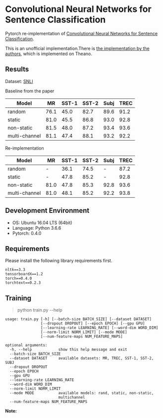 # Convolutional Neural Networks for Sentence Classification
Pytorch re-implementation of [Convolutional Neural Networks for Sentence Classification](https://arxiv.org/abs/1408.5882).

This is an unofficial implementation.There is [the implementation by the authors](https://github.com/yoonkim/CNN_sentence), which is implemented on Theano.

## Results
Dataset: [SNLI](https://nlp.stanford.edu/projects/snli/)

Baseline from the paper

| Model | MR | SST-1 | SST-2 | Subj | TREC |
| ----- | -- | ----- | ----- | ---- | ---- |
| random | 76.1 | 45.0 | 82.7 | 89.6 | 91.2 |
| static | 81.0 | 45.5 | 86.8 | 93.0 | 92.8 |
| non-static | 81.5 | 48.0 | 87.2 | 93.4 | 93.6 |
| multi-channel | 81.1 | 47.4 | 88.1 | 93.2 | 92.2 |

Re-implementation

| Model | MR | SST-1 | SST-2 | Subj | TREC |
| ----- | -- | ----- | ----- | ---- | ---- |
| random | - | 36.1 | 74.5 | - | 87.2 |
| static | - | 47.8 | 85.2 | - | 92.8 |
| non-static | 81.0 | 47.8 | 85.3 | 92.8 | 93.6 |
| multi-channel | 81.0 | 48.1 | 85.2 | 92.2 | 93.8 |



## Development Environment
- OS: Ubuntu 16.04 LTS (64bit)
- Language: Python 3.6.6
- Pytorch: 0.4.0

## Requirements
Please install the following library requirements first.

    nltk==3.3
    tensorboardX==1.2
    torch==0.4.0
    torchtext==0.2.3
    
## Training
> python train.py --help

    usage: train.py [-h] [--batch-size BATCH_SIZE] [--dataset DATASET]
                    [--dropout DROPOUT] [--epoch EPOCH] [--gpu GPU]
                    [--learning-rate LEARNING_RATE] [--word-dim WORD_DIM]
                    [--norm-limit NORM_LIMIT] [--mode MODE]
                    [--num-feature-maps NUM_FEATURE_MAPS]

    optional arguments:
      -h, --help            show this help message and exit
      --batch-size BATCH_SIZE
      --dataset DATASET     available datasets: MR, TREC, SST-1, SST-2, SUBJ
      --dropout DROPOUT
      --epoch EPOCH
      --gpu GPU
      --learning-rate LEARNING_RATE
      --word-dim WORD_DIM
      --norm-limit NORM_LIMIT
      --mode MODE           available models: rand, static, non-static,
                            multichannel
      --num-feature-maps NUM_FEATURE_MAPS

 
 **Note:** 
